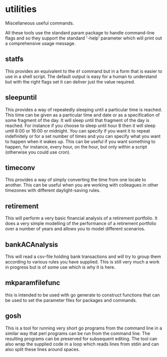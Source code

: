 # utilities
Miscellaneous useful commands.

All these tools use the standard param package to handle command-line flags
and so they support the standard '-help' parameter which will print out a
comprehensive usage message.

## statfs
This provides an equivalent to the `df` command but in a form that is easier
to use in a shell script. The default output is easy for a human to
understand but with the right flags set it can deliver just the value
required.

## sleepuntil
This provides a way of repeatedly sleeping until a particular time is
reached. This time can be given as a particular time and date or as a
specification of some fragment of the day. It will sleep until that fragment
of the day is reached. For instance if you choose to sleep until hour 8 then
it will sleep until 8:00 or 16:00 or midnight. You can specify if you want it
to repeat indefinitely or for a set number of times and you can specify what
you want to happen when it wakes up. This can be useful if you want something
to happen, for instance, every hour, on the hour, but only within a script
(otherwise you could use cron).

## timeconv
This provides a way of simply converting the time from one locale to
another. This can be useful when you are working with colleagues in other
timezones with different daylight-saving rules.

## retirement
This will perform a very basic financial analysis of a retirement
portfolio. It does a very simple modelling of the performance of a retirement
portfolio over a number of years and allows you to model different scenarios.

## bankACAnalysis
This will read a csv-file holding bank transactions and will try to group
them according to various rules you have supplied. This is still very much a
work in progress but is of some use which is why it is here.

## mkparamfilefunc
this is intended to be used with go generate to construct functions that can
be used to set the parameter files for packages and commands.

## gosh
This is a tool for running very short go programs from the command line in a
similar way that perl programs can be run from the command line. The
resulting programs can be preserved for subsequent editing. The tool can also
wrap the supplied code in a loop which reads lines from stdin and can also
split these lines around spaces.
